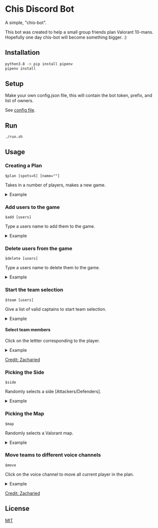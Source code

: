 # Chis Discord Bot

A simple, "chis-bot".

This bot was created to help a small group friends plan Valorant 10-mans.
Hopefully one day chis-bot will become something bigger. :)

## Installation

``` bash
python3.8 -m pip install pipenv
pipenv install
```

## Setup

Make your own config.json file, 
this will contain the bot token, prefix, and list of owners.

See [config file](config-example.json).

## Run

`./run.sh`

## Usage

### Creating a Plan

`$plan [spots=5] [name=""]`

Takes in a number of players, makes a new game.

<details>
    <summary>Example</summary>
    <img src="https://i.imgur.com/aWKH89w.gif" alt="plan" height="350"/>
</details>

### Add users to the game

`$add [users]`

Type a users name to add them to the game.

<details>
    <summary>Example</summary>
    <img src="https://i.imgur.com/0wkp11u.gif" alt="add" height="350"/>
</details>

### Delete users from the game

`$delete [users]`

Type a users name to delete them to the game.

<details>
    <summary>Example</summary>
    <img src="https://i.imgur.com/ZDl7cuw.gif" alt="delete" height="350"/>
</details>

### Start the team selection

`$team [users]`

Give a list of valid captains to start team selection.

<details>
    <summary>Example</summary>
    <img src="https://i.imgur.com/3xAfZVe.gif" alt="team1" height="350"/>
</details>

#### Select team members

Click on the lettter corresponding to the player.

<details>
    <summary>Example</summary>
    <img src="https://i.imgur.com/3WUbvAT.gif" alt="team2" height="350"/>
</details>

[Credit: Zacharied](<https://github.com/zacharied/discord-eprompt>)

### Picking the Side

`$side`

Randomly selects a side [Attackers/Defenders].

<details>
    <summary>Example</summary>
    <img src="https://i.imgur.com/PmmiRVZ.gif" alt="side" height="350"/>
</details>

### Picking the Map

`$map`

Randomly selects a Valorant map.

<details>
    <summary>Example</summary>
    <img src="https://i.imgur.com/k7dalPJ.gif" alt="map" height="350"/>
</details>

### Move teams to different voice channels

`$move`

Click on the voice channel to move all current player in the plan.

<details>
    <summary>Example</summary>
    <img src="https://i.imgur.com/MATv1Io.gif" alt="play" height="350"/>
</details>

[Credit: Zacharied](<https://github.com/zacharied/discord-eprompt>)

## License

[MIT](https://choosealicense.com/licenses/mit/)
